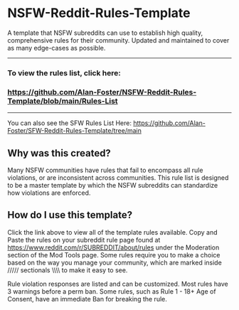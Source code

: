 # NSFW-Reddit-Rules-Template
A template that NSFW subreddits can use to establish high quality, comprehensive rules for their community. Updated and maintained to cover as many edge-cases as possible. 

---
### To view the rules list, click here: 
### https://github.com/Alan-Foster/NSFW-Reddit-Rules-Template/blob/main/Rules-List
---

You can also see the SFW Rules List Here: https://github.com/Alan-Foster/SFW-Reddit-Rules-Template/tree/main

## Why was this created?
Many NSFW communities have rules that fail to encompass all rule violations, or are inconsistent across communities. This rule list is designed to be a master template by which the NSFW subreddits can standardize how violations are enforced.

## How do I use this template?
Click the link above to view all of the template rules available. Copy and Paste the rules on your subreddit rule page found at https://www.reddit.com/r/SUBREDDIT/about/rules under the Moderation section of the Mod Tools page. Some rules require you to make a choice based on the way you manage your community, which are marked inside ///// sectionals \\\\\\\ to make it easy to see.

Rule violation responses are listed and can be customized. Most rules have 3 warnings before a perm ban. 
Some rules, such as Rule 1 - 18+ Age of Consent, have an immediate Ban for breaking the rule.
